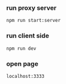 ### run proxy server
```npm run start:server```

### run client side
```npm run dev```

### open page
```localhost:3333```
